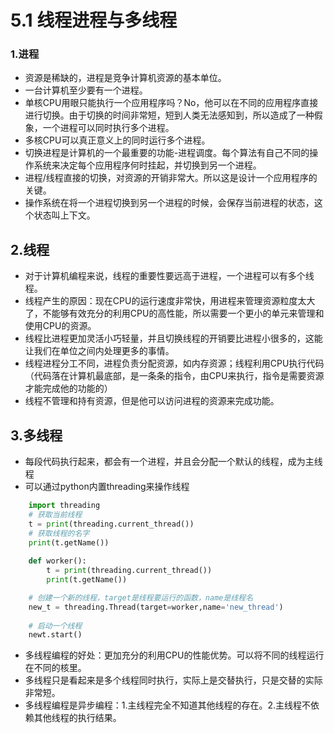 # 5.1 线程进程与多线程

### 1.进程
- 资源是稀缺的，进程是竞争计算机资源的基本单位。
- 一台计算机至少要有一个进程。
- 单核CPU用眼只能执行一个应用程序吗？No，他可以在不同的应用程序直接进行切换。由于切换的时间非常短，短到人类无法感知到，所以造成了一种假象，一个进程可以同时执行多个进程。
- 多核CPU可以真正意义上的同时运行多个进程。
- 切换进程是计算机的一个最重要的功能-进程调度。每个算法有自己不同的操作系统来决定每个应用程序何时挂起，并切换到另一个进程。
- 进程/线程直接的切换，对资源的开销非常大。所以这是设计一个应用程序的关键。
- 操作系统在将一个进程切换到另一个进程的时候，会保存当前进程的状态，这个状态叫上下文。

## 2.线程
- 对于计算机编程来说，线程的重要性要远高于进程，一个进程可以有多个线程。
- 线程产生的原因：现在CPU的运行速度非常快，用进程来管理资源粒度太大了，不能够有效充分的利用CPU的高性能，所以需要一个更小的单元来管理和使用CPU的资源。
- 线程比进程更加灵活小巧轻量，并且切换线程的开销要比进程小很多的，这能让我们在单位之间内处理更多的事情。
- 线程进程分工不同，进程负责分配资源，如内存资源；线程利用CPU执行代码（代码落在计算机最底部，是一条条的指令，由CPU来执行，指令是需要资源才能完成他的功能的）
- 线程不管理和持有资源，但是他可以访问进程的资源来完成功能。


## 3.多线程
- 每段代码执行起来，都会有一个进程，并且会分配一个默认的线程，成为主线程
- 可以通过python内置threading来操作线程
```python
    import threading
    # 获取当前线程
    t = print(threading.current_thread())
    # 获取线程的名字
    print(t.getName())
    
    def worker():
        t = print(threading.current_thread())
        print(t.getName())

    # 创建一个新的线程，target是线程要运行的函数，name是线程名
    new_t = threading.Thread(target=worker,name='new_thread')
    
    # 启动一个线程
    newt.start()
```
- 多线程编程的好处：更加充分的利用CPU的性能优势。可以将不同的线程运行在不同的核里。
- 多线程只是看起来是多个线程同时执行，实际上是交替执行，只是交替的实际非常短。
- 多线程编程是异步编程：1.主线程完全不知道其他线程的存在。2.主线程不依赖其他线程的执行结果。
 